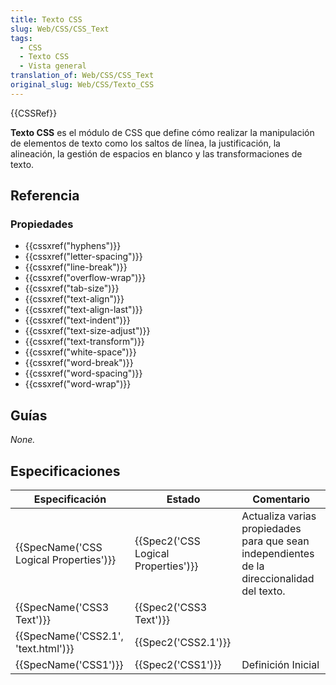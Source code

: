 ```yaml
---
title: Texto CSS
slug: Web/CSS/CSS_Text
tags:
  - CSS
  - Texto CSS
  - Vista general
translation_of: Web/CSS/CSS_Text
original_slug: Web/CSS/Texto_CSS
---
```


{{CSSRef}}

**Texto CSS** es el módulo de CSS que define cómo realizar la manipulación de elementos de texto como los saltos de línea, la justificación, la alineación, la gestión de espacios en blanco y las transformaciones de texto.

## Referencia

### Propiedades

- {{cssxref("hyphens")}}
- {{cssxref("letter-spacing")}}
- {{cssxref("line-break")}}
- {{cssxref("overflow-wrap")}}
- {{cssxref("tab-size")}}
- {{cssxref("text-align")}}
- {{cssxref("text-align-last")}}
- {{cssxref("text-indent")}}
- {{cssxref("text-size-adjust")}}
- {{cssxref("text-transform")}}
- {{cssxref("white-space")}}
- {{cssxref("word-break")}}
- {{cssxref("word-spacing")}}
- {{cssxref("word-wrap")}}

## Guías

_None._

## Especificaciones

| Especificación                                       | Estado                                           | Comentario                                                                                 |
| ---------------------------------------------------- | ------------------------------------------------ | ------------------------------------------------------------------------------------------ |
| {{SpecName('CSS Logical Properties')}} | {{Spec2('CSS Logical Properties')}} | Actualiza varias propiedades para que sean independientes de la direccionalidad del texto. |
| {{SpecName('CSS3 Text')}}                     | {{Spec2('CSS3 Text')}}                     |                                                                                            |
| {{SpecName('CSS2.1', 'text.html')}}     | {{Spec2('CSS2.1')}}                         |                                                                                            |
| {{SpecName('CSS1')}}                         | {{Spec2('CSS1')}}                         | Definición Inicial                                                                         |
